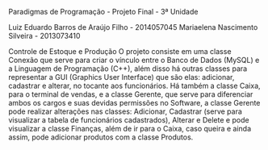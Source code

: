 Paradigmas de Programação - Projeto Final - 3ª Unidade

Luiz Eduardo Barros de Araújo Filho - 2014057045
Mariaelena Nascimento Silveira - 2013073410

Controle de Estoque e Produção
	O projeto consiste em uma classe Conexão que serve para criar o vínculo entre o Banco de Dados (MySQL) e a Linguagem de Programação (C++), além disso há outras classes para representar a GUI (Graphics User Interface) que são elas: adicionar, cadastrar e alterar, no tocante aos funcionários.
	Há também a classe Caixa, para o terminal de vendas, e a classe Gerente, que serve para diferenciar ambos os cargos e suas devidas permissões no Software,  a classe Gerente pode realizar alterações nas classes: Adicionar, Cadastrar (serve para visualizar a tabela de funcionários cadastrados), Alterar e Delete e pode visualizar a classe Finanças, além de ir para o Caixa, caso queira e ainda assim, pode adicionar produtos com a classe Produtos.

